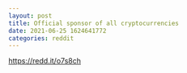 ```yaml
--- 
layout: post 
title: Official sponsor of all cryptocurrencies 
date: 2021-06-25 1624641772 
categories: reddit 
--- 
```

https://redd.it/o7s8ch
